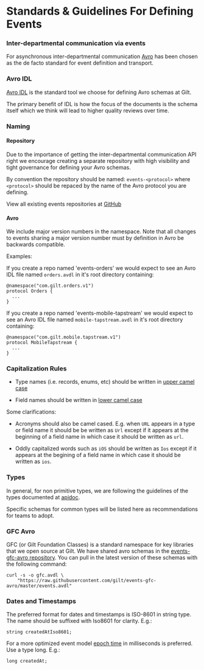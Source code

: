 Standards & Guidelines For Defining Events
==========================================

### Inter-departmental communication via events


For asynchronous inter-departmental communication
[Avro](http://avro.apache.org/docs/current/) has been chosen as the de facto
standard for event definition and transport.


### Avro IDL

[Avro IDL](http://avro.apache.org/docs/current/idl.html) is the standard tool
we choose for defining Avro schemas at Gilt.

The primary benefit of IDL is how the focus of the documents is the schema
itself which we think will lead to higher quality reviews over time.


### Naming

#### Repository

Due to the importance of getting the inter-departmental communication API right
we encourage creating a separate repository with high visibility and tight
governance for defining your Avro schemas.

By convention the repository should be named: `events-<protocol>` where
`<protocol>` should be repaced by the name of the Avro protocol you are
defining.

View all existing events repositories at
[GitHub](https://github.com/gilt?query=events)


#### Avro

We include major version numbers in the namespace. Note that all changes to
events sharing a major version number must by definition in Avro be backwards
compatible.

Examples:

If you create a repo named 'events-orders' we would expect to see an Avro IDL
file named ```orders.avdl``` in it's root directory containing:

    @namespace("com.gilt.orders.v1")
    protocol Orders {
      ...
    }

If you create a repo named 'events-mobile-tapstream' we would expect to see an
Avro IDL file named ```mobile-tapstream.avdl``` in it's root directory
containing:

    @namespace("com.gilt.mobile.tapstream.v1")
    protocol MobileTapstream {
      ...
    }


### Capitalization Rules

* Type names (i.e. records, enums, etc) should be written in [upper camel
  case](http://c2.com/cgi/wiki?UpperCamelCase)

* Field names should be written in [lower camel
  case](http://c2.com/cgi/wiki?LowerCamelCase)

Some clarifications:

* Acronyms should also be camel cased. E.g. when ```URL``` appears in a type or
  field name it should be be written as ```Url``` except if it appears at the
  beginning of a field name in which case it should be written as ```url```.

* Oddly capitalized words such as ```iOS``` should be written as ```Ios```
  except if it appears at the begining of a field name in which case it should
  be written as ```ios```.


### Types

In general, for non primitive types, we are following the guidelines of the
types documented at [apidoc](http://www.apidoc.me/doc/types).

Specific schemas for common types will be listed here as recommendations for
teams to adopt.


### GFC Avro

GFC (or Gilt Foundation Classes) is a standard namespace for key libraries that
we open source at Gilt. We have shared avro schemas in the [events-gfc-avro
repository](https://github.com/gilt/events-gfc-avro). You can pull in the
latest version of these schemas with the following command:

    curl -s -o gfc.avdl \
        "https://raw.githubusercontent.com/gilt/events-gfc-avro/master/events.avdl"


### Dates and Timestamps

The preferred format for dates and timestamps is ISO-8601 in string type. The
name should be suffixed with Iso8601 for clarity. E.g.:

```
string createdAtIso8601;
```

For a more optimized event model [epoch
time](http://en.wikipedia.org/wiki/Unix_time) in milliseconds is preferred. Use
a type long. E.g.:

```
long createdAt;
```

